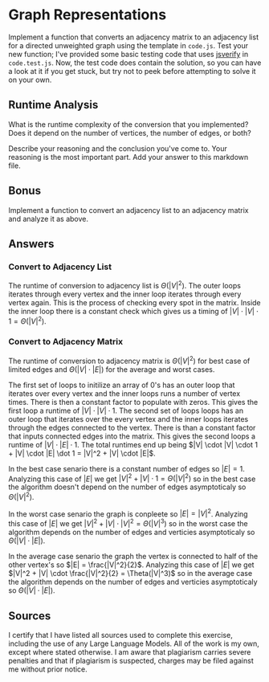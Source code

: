 # Graph Representations

Implement a function that converts an adjacency matrix to an adjacency list for
a directed unweighted graph using the template in `code.js`. Test your new
function; I've provided some basic testing code that uses
[jsverify](https://jsverify.github.io/) in `code.test.js`. Now, the test code
does contain the solution, so you can have a look at it if you get stuck, but
try not to peek before attempting to solve it on your own.

## Runtime Analysis

What is the runtime complexity of the conversion that you implemented? Does it
depend on the number of vertices, the number of edges, or both?

Describe your reasoning and the conclusion you've come to. Your reasoning is the
most important part. Add your answer to this markdown file.

## Bonus

Implement a function to convert an adjacency list to an adjacency matrix and
analyze it as above.


## Answers

### Convert to Adjacency List

The runtime of conversion to adjacency list is $\Theta(|V|^2)$. The outer loops iterates through every vertex and the inner loop iterates through every vertex again. This is the process of checking every spot in the matrix. Inside the inner loop there is a constant check which gives us a timing of $|V| \cdot |V| \cdot 1 = \Theta(|V|^2)$.


### Convert to Adjacency Matrix

The runtime of conversion to adjacency matrix is $\Theta(|V|^2)$ for best case of limited edges and $\Theta(|V| \cdot |E|)$ for the average and worst cases.

The first set of loops to initilize an array of 0's has an outer loop that iterates over every vertex and the inner loops runs a number of vertex times. There is then a constant factor to populate with zeros. This gives the first loop a runtime of $|V| \cdot |V| \cdot 1$. The second set of loops loops has an outer loop that iterates over the every vertex and the inner loops iterates through the edges connected to the vertex. There is than a constant factor that inputs connected edges into the matrix. This gives the second loops a runtime of $|V| \cdot |E| \cdot 1$. The total runtimes end up being $|V| \cdot |V| \cdot 1 + |V| \cdot |E| \dot 1 = |V|^2 + |V| \cdot |E|$.

In the best case senario there is a constant number of edges so $|E| = 1$. Analyzing this case of $|E|$ we get $|V|^2 + |V| \cdot 1 = \Theta(|V|^2)$ so in the best case the algorithm doesn't depend on the number of edges asymptoticaly so $\Theta(|V|^2)$.

In the worst case senario the graph is conpleete so $|E| = |V|^2$. Analyzing this case of $|E|$ we get $|V|^2 + |V| \cdot |V|^2 = \Theta(|V|^3)$ so in the worst case the algorithm depends on the number of edges and verticies asymptoticaly so $\Theta(|V| \cdot |E|)$.

In the average case senario the graph the vertex is connected to half of the other vertex's so $|E| = \frac{|V|^2}{2}$. Analyzing this case of $|E|$ we get $|V|^2 + |V| \cdot \frac{|V|^2}{2} = \Theta(|V|^3)$ so in the average case the algorithm depends on the number of edges and verticies asymptoticaly so $\Theta(|V| \cdot |E|)$.


## Sources
I certify that I have listed all sources used to complete this exercise, including the use of any Large Language Models. All of the work is my own, except where stated otherwise. I am aware that plagiarism carries severe penalties and that if plagiarism is suspected, charges may be filed against me without prior notice.
